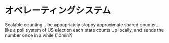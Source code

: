 # オペレーティングシステム

Scalable counting... be appopriately sloppy 
approximate shared counter... like a poll system of US election 
    each state counts up locally, and sends the number once in a while (10min?)